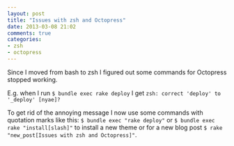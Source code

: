```yaml
---
layout: post
title: "Issues with zsh and Octopress"
date: 2013-03-08 21:02
comments: true
categories: 
- zsh
- octopress
---
```


Since I moved from bash to zsh I figured out some commands for Octopress stopped working. 

E.g. when I run `$ bundle exec rake deploy` I get `zsh: correct 'deploy' to '_deploy' [nyae]?`

To get rid of the annoying message I now use some commands with quotation marks like this:
`$ bundle exec "rake deploy"` or `$ bundle exec rake "install[slash]"` to install a new theme or for a new blog post `$ rake "new_post[Issues with zsh and Octopress]"`. 
